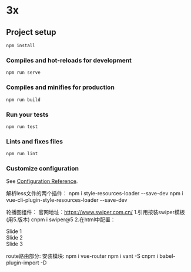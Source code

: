 # 3x

## Project setup
```
npm install
```

### Compiles and hot-reloads for development
```
npm run serve
```

### Compiles and minifies for production
```
npm run build
```

### Run your tests
```
npm run test
```

### Lints and fixes files
```
npm run lint
```

### Customize configuration
See [Configuration Reference](https://cli.vuejs.org/config/).





解析less文件的两个插件：
npm i style-resources-loader --save-dev
npm i vue-cli-plugin-style-resources-loader --save-dev



轮播图组件：
官网地址：https://www.swiper.com.cn/
1.引用按装swiper模板(用5.版本)
cnpm i swiper@5
2.在html中配置：
<div class="swiper-container">
	<div class="swiper-wrapper">
		<div class="swiper-slide">Slide 1</div>
		<div class="swiper-slide">Slide 2</div>
		<div class="swiper-slide">Slide 3</div>
	</div>
	<!-- 如果需要分页器 -->
	<div class="swiper-pagination"></div>
</div>




route路由部分:
安装模块: 
npm i vue-router
npm i vant -S
cnpm i babel-plugin-import -D




